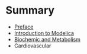 # Summary

* [Preface](README.md)
* [Introduction to Modelica](chapter1.md)
* [Biochemic and Metabolism](biochemic_and_metabolism.md)
* Cardiovascular

